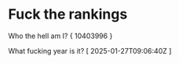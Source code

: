 # Fuck the rankings

Who the hell am I?
{ 10403996 }

What fucking year is it?
[ 2025-01-27T09:06:40Z ]
